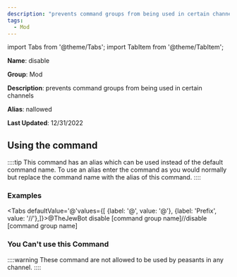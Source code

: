 ```yaml
---
description: "prevents command groups from being used in certain channels"
tags:
  - Mod
---
```

import Tabs from '@theme/Tabs';
import TabItem from '@theme/TabItem';

**Name**: disable

**Group**: Mod

**Description**: prevents command groups from being used in certain channels

**Alias**: nallowed

**Last Updated**: 12/31/2022

## Using the command

::::tip
This command has an alias which can be used instead of the default command name. To use an alias enter the command as you would normally but replace the command name with the alias of this command.
::::

### Examples
<Tabs defaultValue='@'values={[ {label: '@', value: '@'}, {label: 'Prefix', value: '//'},]}><TabItem value='@'>@TheJewBot disable [command group name]</TabItem><TabItem value='//'>//disable [command group name]</TabItem></Tabs>

### You Can't use this Command
::::warning These command are not allowed to be used by peasants in any channel.
::::